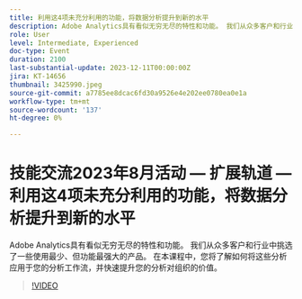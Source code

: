 ```yaml
---
title: 利用这4项未充分利用的功能，将数据分析提升到新的水平
description: Adobe Analytics具有看似无穷无尽的特性和功能。 我们从众多客户和行业中挑选了一些使用最少、但功能最强大的产品。 在本课程中，您将了解如何将这些分析应用于您的分析工作流，并快速提升您的分析对组织的价值。
role: User
level: Intermediate, Experienced
doc-type: Event
duration: 2100
last-substantial-update: 2023-12-11T00:00:00Z
jira: KT-14656
thumbnail: 3425990.jpeg
source-git-commit: a7785ee8dcac6fd30a9526e4e202ee0780ea0e1a
workflow-type: tm+mt
source-wordcount: '137'
ht-degree: 0%

---
```



# 技能交流2023年8月活动 — 扩展轨道 — 利用这4项未充分利用的功能，将数据分析提升到新的水平

Adobe Analytics具有看似无穷无尽的特性和功能。 我们从众多客户和行业中挑选了一些使用最少、但功能最强大的产品。 在本课程中，您将了解如何将这些分析应用于您的分析工作流，并快速提升您的分析对组织的价值。

>[!VIDEO](https://video.tv.adobe.com/v/3425990/?learn=on)
